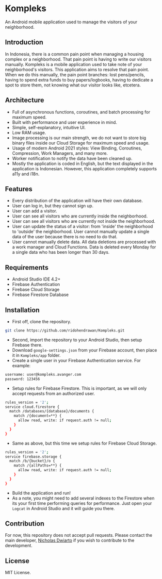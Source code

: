 # Kompleks

An Android mobile application used to manage the visitors of your neighborhood.

## Introduction

In Indonesia, there is a common pain point when managing a housing complex or a neighborhood. That pain point is having to write our visitors manually. Kompleks is a mobile application used to take note of your neighborhood's visitors. This application aims to resolve that pain point. When we do this manually, the pain point branches: lost pens/pencils, having to spend extra funds to buy papers/logbooks, having to dedicate a spot to store them, not knowing what our visitor looks like, etcetera.

## Architecture

- Full of asynchronous functions, coroutines, and batch processing for maximum speed.
- Built with performance and user experience in mind.
- Simple, self-explanatory, intuitive UI.
- Low RAM usage.
- Image processing is our main strength, we do not want to store big binary files inside our Cloud Storage for maximum speed and usage.
- Usage of modern Android 2021 styles: View Binding, Coroutines, Compression, Work Managers, and many more.
- Worker notification to notify the data have been cleaned up.
- Mostly the application is coded in English, but the text displayed in the application is Indonesian. However, this application completely supports a11y and i18n.

## Features

- Every distribution of the application will have their own database.
- User can log in, but they cannot sign up.
- User can add a visitor.
- User can see all visitors who are currently inside the neighborhood.
- User can see all visitors who are currently not inside the neighborhood.
- User can update the status of a visitor: from 'inside' the neighborhood to 'outside' the neighborhood. User cannot manually update a single data of the user because there is no need to do that.
- User cannot manually delete data. All data deletions are processed with a work manager and Cloud Functions. Data is deleted every Monday for a single data who has been longer than 30 days.

## Requirements

- Android Studio IDE 4.2+
- Firebase Authentication
- Firebase Cloud Storage
- Firebase Firestore Database

## Installation

- First off, clone the repository.

```bash
git clone https://github.com/ridohendrawan/Kompleks.git
```

- Second, import the repository to your Android Studio, then setup Firebase there.
- Download `google-settings.json` from your Firebase account, then place it in `Kompleks/app` folder.
- Create a single user in your Firebase Authentication service. For example:

```bash
username: user@kompleks.avanger.com
password: 123456
```

- Setup rules for Firebase Firestore. This is important, as we will only accept requests from an authorized user.

```bash
rules_version = '2';
service cloud.firestore {
  match /databases/{database}/documents {
    match /{document=**} {
      allow read, write: if request.auth != null;
    }
  }
}
```

- Same as above, but this time we setup rules for Firebase Cloud Storage.

```bash
rules_version = '2';
service firebase.storage {
  match /b/{bucket}/o {
    match /{allPaths=**} {
      allow read, write: if request.auth != null;
    }
  }
}
```

- Build the application and run!
- As a note, you might need to add several indexes to the Firestore when its your first time performing queries for performance. Just open your `Logcat` in Android Studio and it will guide you there.

## Contribution

For now, this repository does not accept pull requests. Please contact the main developer, [Nicholas Dwiarto](https://github.com/lauslim12) if you wish to contribute to the development.

## License

MIT License.
